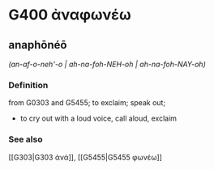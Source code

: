 # G400 ἀναφωνέω

## anaphōnéō

_(an-af-o-neh'-o | ah-na-foh-NEH-oh | ah-na-foh-NAY-oh)_

### Definition

from G0303 and G5455; to exclaim; speak out; 

- to cry out with a loud voice, call aloud, exclaim

### See also

[[G303|G303 ἀνά]], [[G5455|G5455 φωνέω]]
